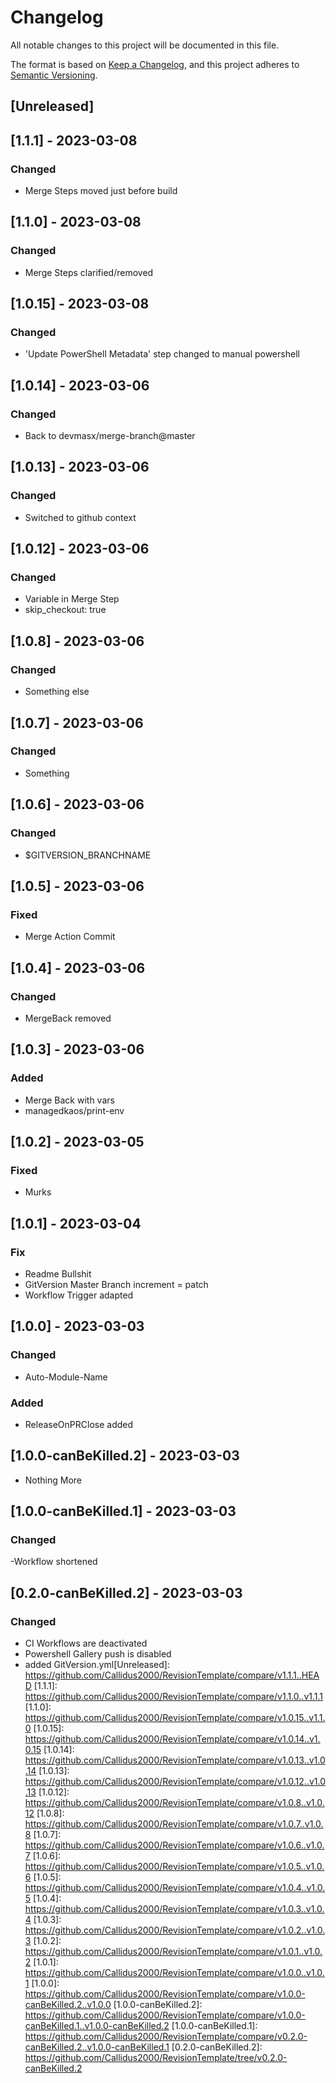 # Changelog
All notable changes to this project will be documented in this file.

The format is based on [Keep a Changelog](https://keepachangelog.com/en/1.0.0/),
and this project adheres to [Semantic Versioning](https://semver.org/spec/v2.0.0.html).

## [Unreleased]

## [1.1.1] - 2023-03-08
### Changed
 - Merge Steps moved just before build

## [1.1.0] - 2023-03-08
### Changed
 - Merge Steps clarified/removed

## [1.0.15] - 2023-03-08
### Changed
 - 'Update PowerShell Metadata' step changed to manual powershell
## [1.0.14] - 2023-03-06
### Changed
 - Back to devmasx/merge-branch@master

## [1.0.13] - 2023-03-06
### Changed
 - Switched to github context

## [1.0.12] - 2023-03-06
### Changed
 - Variable in Merge Step
 - skip_checkout: true 
## [1.0.8] - 2023-03-06
### Changed
 - Something else

## [1.0.7] - 2023-03-06
### Changed
 - Something
## [1.0.6] - 2023-03-06
### Changed
 - $GITVERSION_BRANCHNAME
## [1.0.5] - 2023-03-06
### Fixed
 - Merge Action Commit
## [1.0.4] - 2023-03-06
### Changed
 - MergeBack removed
## [1.0.3] - 2023-03-06
### Added
 - Merge Back with vars
 - managedkaos/print-env
## [1.0.2] - 2023-03-05

### Fixed
 - Murks

## [1.0.1] - 2023-03-04
### Fix
 - Readme Bullshit
 - GitVersion Master Branch increment = patch
 - Workflow Trigger adapted
## [1.0.0] - 2023-03-03
### Changed
 - Auto-Module-Name
### Added
 - ReleaseOnPRClose added
## [1.0.0-canBeKilled.2] - 2023-03-03
 - Nothing More
## [1.0.0-canBeKilled.1] - 2023-03-03
### Changed
 -Workflow shortened

## [0.2.0-canBeKilled.2] - 2023-03-03
### Changed
- CI Workflows are deactivated
- Powershell Gallery push is disabled
- added GitVersion.yml[Unreleased]: https://github.com/Callidus2000/RevisionTemplate/compare/v1.1.1..HEAD
[1.1.1]: https://github.com/Callidus2000/RevisionTemplate/compare/v1.1.0..v1.1.1
[1.1.0]: https://github.com/Callidus2000/RevisionTemplate/compare/v1.0.15..v1.1.0
[1.0.15]: https://github.com/Callidus2000/RevisionTemplate/compare/v1.0.14..v1.0.15
[1.0.14]: https://github.com/Callidus2000/RevisionTemplate/compare/v1.0.13..v1.0.14
[1.0.13]: https://github.com/Callidus2000/RevisionTemplate/compare/v1.0.12..v1.0.13
[1.0.12]: https://github.com/Callidus2000/RevisionTemplate/compare/v1.0.8..v1.0.12
[1.0.8]: https://github.com/Callidus2000/RevisionTemplate/compare/v1.0.7..v1.0.8
[1.0.7]: https://github.com/Callidus2000/RevisionTemplate/compare/v1.0.6..v1.0.7
[1.0.6]: https://github.com/Callidus2000/RevisionTemplate/compare/v1.0.5..v1.0.6
[1.0.5]: https://github.com/Callidus2000/RevisionTemplate/compare/v1.0.4..v1.0.5
[1.0.4]: https://github.com/Callidus2000/RevisionTemplate/compare/v1.0.3..v1.0.4
[1.0.3]: https://github.com/Callidus2000/RevisionTemplate/compare/v1.0.2..v1.0.3
[1.0.2]: https://github.com/Callidus2000/RevisionTemplate/compare/v1.0.1..v1.0.2
[1.0.1]: https://github.com/Callidus2000/RevisionTemplate/compare/v1.0.0..v1.0.1
[1.0.0]: https://github.com/Callidus2000/RevisionTemplate/compare/v1.0.0-canBeKilled.2..v1.0.0
[1.0.0-canBeKilled.2]: https://github.com/Callidus2000/RevisionTemplate/compare/v1.0.0-canBeKilled.1..v1.0.0-canBeKilled.2
[1.0.0-canBeKilled.1]: https://github.com/Callidus2000/RevisionTemplate/compare/v0.2.0-canBeKilled.2..v1.0.0-canBeKilled.1
[0.2.0-canBeKilled.2]: https://github.com/Callidus2000/RevisionTemplate/tree/v0.2.0-canBeKilled.2
